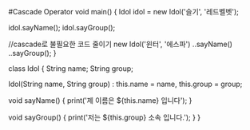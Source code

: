#Cascade Operator
void main() {
  Idol idol = new Idol('슬기', '레드벨벳');

  idol.sayName();
  idol.sayGroup();

  //cascade로 불필요한 코드 줄이기
  new Idol('윈터', '에스파')
    ..sayName()
    ..sayGroup();
}

class Idol {
  String name;
  String group;

  Idol(String name, String group)
      : this.name = name,
        this.group = group;

  void sayName() {
    print('제 이름은 ${this.name} 입니다');
  }

  void sayGroup() {
    print('저는 ${this.group} 소속 입니다.');
  }
}
